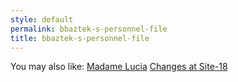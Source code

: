 ```yaml
---
style: default
permalink: bbaztek-s-personnel-file
title: bbaztek-s-personnel-file
---
```

You may also like:
[Madame Lucia](http://scp-wiki.net/madame-lucia)
[Changes at Site-18](http://scp-wiki.net/changes-at-site-18)